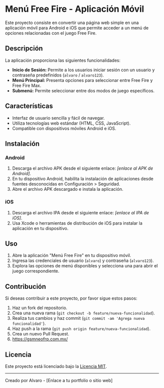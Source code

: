 # Menú Free Fire - Aplicación Móvil

Este proyecto consiste en convertir una página web simple en una aplicación móvil para Android e iOS que permite acceder a un menú de opciones relacionadas con el juego Free Fire.

## Descripción

La aplicación proporciona las siguientes funcionalidades:

- **Inicio de Sesión:** Permite a los usuarios iniciar sesión con un usuario y contraseña predefinidos (`alvaro` / `alvaro123`).
- **Menú Principal:** Presenta opciones para seleccionar entre Free Fire y Free Fire Max.
- **Submenú:** Permite seleccionar entre dos modos de juego específicos.

## Características

- Interfaz de usuario sencilla y fácil de navegar.
- Utiliza tecnologías web estándar (HTML, CSS, JavaScript).
- Compatible con dispositivos móviles Android e iOS.

## Instalación

### Android

1. Descarga el archivo APK desde el siguiente enlace: *[enlace al APK de Android]*.
2. En tu dispositivo Android, habilita la instalación de aplicaciones desde fuentes desconocidas en Configuración > Seguridad.
3. Abre el archivo APK descargado e instala la aplicación.

### iOS

1. Descarga el archivo IPA desde el siguiente enlace: *[enlace al IPA de iOS]*.
2. Usa Xcode o herramientas de distribución de iOS para instalar la aplicación en tu dispositivo.

## Uso

1. Abre la aplicación "Menú Free Fire" en tu dispositivo móvil.
2. Ingresa las credenciales de usuario (`alvaro`) y contraseña (`alvaro123`).
3. Explora las opciones de menú disponibles y selecciona una para abrir el juego correspondiente.

## Contribución

Si deseas contribuir a este proyecto, por favor sigue estos pasos:

1. Haz un fork del repositorio.
2. Crea una nueva rama (`git checkout -b feature/nueva-funcionalidad`).
3. Realiza tus cambios y haz commit (`git commit -am 'Agrega nueva funcionalidad'`).
4. Haz push a la rama (`git push origin feature/nueva-funcionalidad`).
5. Crea un nuevo Pull Request.
6. https://gsmneofrp.com.mx/

## Licencia

Este proyecto está licenciado bajo la [Licencia MIT](LICENSE).

---
Creado por Alvaro - [Enlace a tu portfolio o sitio web]
